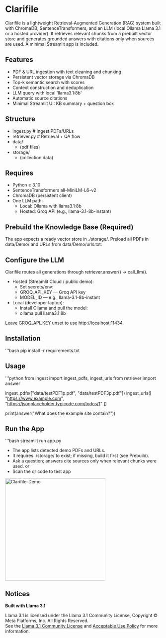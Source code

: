 # Clarifile

Clarifile is a lightweight Retrieval-Augmented Generation (RAG) system built with ChromaDB, SentenceTransformers, and an LLM (local Ollama Llama 3.1 or a hosted provider). It retrieves relevant chunks from a prebuilt vector store and generates grounded answers with citations only when sources are used. A minimal Streamlit app is included.
## Features
- PDF & URL ingestion with text cleaning and chunking  
- Persistent vector storage via ChromaDB  
- Top-k semantic search with scores  
- Context construction and deduplication  
- LLM query with local 'llama3.1:8b' 
- Automatic source citations
- Minimal Streamlit UI: KB summary + question box

## Structure
- ingest.py # Ingest PDFs/URLs 
- retriever.py # Retrieval + QA flow
- data/
    - (pdf files)
- storage/
    - (collection data)

## Requires
- Python ≥ 3.10
- SentenceTransformers all-MiniLM-L6-v2
- ChromaDB (persistent client)
- One LLM path:
    - Local: Ollama with llama3.1:8b
    - Hosted: Groq API (e.g., llama-3.1-8b-instant)
  
## Prebuild the Knowledge Base (Required)
The app expects a ready vector store in ./storage/. Preload all PDFs in data/Demo/ and URLs from data/Demo/urls.txt:

## Configure the LLM
Clarifile routes all generations through retriever.answer() → call_llm().
- Hosted (Streamlit Cloud / public demo):
    - Set secrets/env:
    - GROQ_API_KEY — Groq API key
    - MODEL_ID — e.g., llama-3.1-8b-instant
- Local (developer laptop):
    - Install Ollama and pull the model:
    - ollama pull llama3.1:8b


Leave GROQ_API_KEY unset to use http://localhost:11434.
## Installation
'''bash
pip install -r requirements.txt

## Usage
'''python
from ingest import ingest_pdfs, ingest_urls
from retriever import answer

ingest_pdfs(["data/testPDF1p.pdf", "data/testPDF3p.pdf"])
ingest_urls([
    "https://www.example.com",
    "https://jsonplaceholder.typicode.com/todos/1"
])

print(answer("What does the example site contain?"))

## Run the App
'''bash
streamlit run app.py
- The app lists detected demo PDFs and URLs.
- It requires ./storage/ to exist; if missing, build it first (see Prebuild).
- Ask a question; answers cite sources only when relevant chunks were used.
  or
- Scan the qr code to test app
<img width="322" height="329" alt="Clarifile-Demo" src="https://github.com/user-attachments/assets/38de6f07-bc5c-4f2f-9ddf-82c31d7ae75e" />


## Notices

**Built with Llama 3.1**

Llama 3.1 is licensed under the Llama 3.1 Community License, Copyright © Meta Platforms, Inc. All Rights Reserved.  
See the [Llama 3.1 Community License](https://llama.meta.com/llama-downloads) and [Acceptable Use Policy](https://llama.meta.com/llama3_1/use-policy) for more information.
